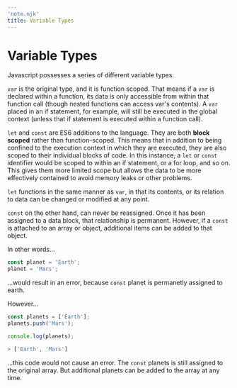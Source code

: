 ```yaml
---
'note.njk'
title: Variable Types
---
```


# Variable Types
Javascript possesses a series of different variable types. 

`var` is the original type, and it is function scoped. That means if a `var` is declared within a function, its data is only accessible from within that function call (though nested functions can access var's contents). A `var` placed in an if statement, for example, will still be executed in the global context (unless that if statement is executed within a function call).

`let` and `const` are ES6 additions to the language. They are both **block scoped** rather than function-scoped. This means that in addition to being confined to the execution context in which they are executed, they are also scoped to their individual blocks of code. In this instance, a `let` or `const` identifier would be scoped to within an if statement, or a for loop, and so on. This gives them more limited scope but allows the data to be more effectively contained to avoid memory leaks or other problems.

`let` functions in the same manner as `var`, in that its contents, or its relation to data can be changed or modified at any point. 

`const` on the other hand, can never be reassigned. Once it has been assigned to a data block, that relationship is permanent. However, if a `const` is attached to an array or object, additional items can be added to that object. 

In other words...
``` js
const planet = 'Earth';
planet = 'Mars';
```
...would result in an error, because `const` planet is permanetly assigned to earth.

However...
``` js
const planets = ['Earth'];
planets.push('Mars');

console.log(planets);

> ['Earth', 'Mars']
```
...this code would not cause an error. The `const` planets is still assigned to the original array. But additional planets can be added to the array at any time.